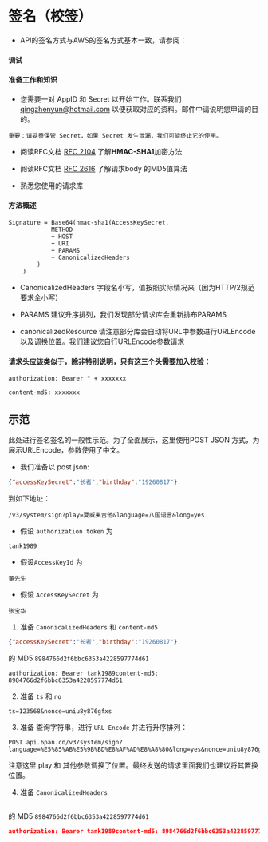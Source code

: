 # 签名（校签）

* API的签名方式与AWS的签名方式基本一致，请参阅：

#### 调试

#### 准备工作和知识

* 您需要一对 AppID 和 Secret 以开始工作。联系我们 <qingzhenyun@hotmail.com> 以便获取对应的资料。邮件中请说明您申请的目的。

```
重要：请妥善保管 Secret，如果 Secret 发生泄漏，我们可能终止它的使用。
```

* 阅读RFC文档 [RFC 2104](https://www.ietf.org/rfc/rfc2104.txt) 了解**HMAC-SHA1**加密方法

* 阅读RFC文档 [RFC 2616](https://www.ietf.org/rfc/rfc2616.txt) 了解请求body 的MD5值算法

* 熟悉您使用的请求库

#### 方法概述

```
Signature = Base64(hmac-sha1(AccessKeySecret,
            METHOD
            + HOST
            + URI
            + PARAMS
            + CanonicalizedHeaders
        )
    )
```

* CanonicalizedHeaders 字段名小写，值按照实际情况来（因为HTTP/2规范要求全小写）

* PARAMS 建议升序排列，我们发现部分请求库会重新排布PARAMS

* canonicalizedResource 请注意部分库会自动将URL中参数进行URLEncode以及调换位置。我们建议您自行URLEncode参数请求


#### 请求头应该类似于，除非特别说明，只有这三个头需要加入校验：

```
authorization: Bearer " + xxxxxxx

content-md5: xxxxxxx

```

## 示范

此处进行签名签名的一般性示范。为了全面展示，这里使用POST JSON 方式，为展示URLEncode，参数使用了中文。

* 我们准备以 post json:

```json
{"accessKeySecret":"长者","birthday":"19260817"}
``` 

到如下地址：
```
/v3/system/sign?play=夏威夷吉他&language=八国语言&long=yes
```
* 假设 ```authorization token``` 为 
```
tank1989
```
* 假设```AccessKeyId``` 为 
```
董先生
```
* 假设 ```AccessKeySecret``` 为 

```
张宝华
```

1. 准备 ```CanonicalizedHeaders``` 和 ```content-md5```

```json
{"accessKeySecret":"长者","birthday":"19260817"}
```
的 MD5 ```8984766d2f6bbc6353a4228597774d61```

```
authorization: Bearer tank1989content-md5: 8984766d2f6bbc6353a4228597774d61
```

2. 准备 ```ts``` 和 ```no```

```
ts=123568&nonce=uniu8y876gfxs
```

3. 准备 查询字符串，进行 ```URL Encode``` 并进行升序排列：

```
POST api.6pan.cn/v3/system/sign?language=%E5%85%AB%E5%9B%BD%E8%AF%AD%E8%A8%80&long=yes&nonce=uniu8y876gfxs&play=%E5%A4%8F%E5%A8%81%E5%A4%B7%E5%90%89%E4%BB%96&ts=123568
```
注意这里 play 和 其他参数调换了位置。最终发送的请求里面我们也建议将其置换位置。

4. 准备 ```CanonicalizedHeaders```

```json
```

的 MD5 ```8984766d2f6bbc6353a4228597774d61```

```json
authorization: Bearer tank1989content-md5: 8984766d2f6bbc6353a4228597774d61
```

